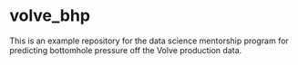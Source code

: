 # volve_bhp
This is an example repository for the data science mentorship program for predicting bottomhole pressure off the Volve production data.
